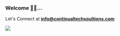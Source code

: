 ### Welcome 👋🏾...
Let's Connect at **info@continualtechsoultions.com**

![](https://komarev.com/ghpvc/?username=colla00&color=blue&style=for-the-badge)

<!--
**colla00/colla00** is a ✨ _special_ ✨ repository because its `README.md` (this file) appears on your GitHub profile.

Here are some ideas to get you started:

- 🔭 I’m currently working on ...
- 🌱 I’m currently learning ...
- 👯 I’m looking to collaborate on ...
- 🤔 I’m looking for help with ...
- 💬 Ask me about ...
- 📫 How to reach me: ...
- 😄 Pronouns: ...
- ⚡ Fun fact: ...
-->
